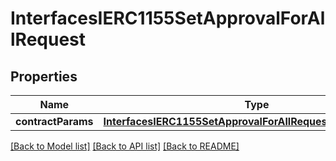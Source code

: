 # InterfacesIERC1155SetApprovalForAllRequest

## Properties
Name | Type | Description | Notes
------------ | ------------- | ------------- | -------------
**contractParams** | [**InterfacesIERC1155SetApprovalForAllRequestContractParams**](InterfacesIERC1155SetApprovalForAllRequestContractParams.md) |  | 

[[Back to Model list]](../README.md#documentation-for-models) [[Back to API list]](../README.md#documentation-for-api-endpoints) [[Back to README]](../README.md)


